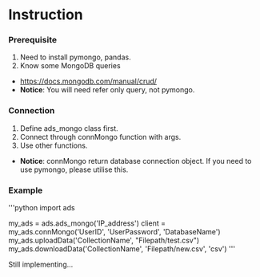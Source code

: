 # Instruction

### Prerequisite
1. Need to install pymongo, pandas.
2. Know some MongoDB queries
  * https://docs.mongodb.com/manual/crud/
  * **Notice**: You will need refer only query, not pymongo.

### Connection
1. Define ads_mongo class first.
2. Connect through connMongo function with args.
3. Use other functions.
  * **Notice**: connMongo return database connection object. If you need to use pymongo, please utilise this.

### Example
'''python
import ads

my_ads = ads.ads_mongo('IP_address')
client = my_ads.connMongo('UserID', 'UserPassword', 'DatabaseName')
my_ads.uploadData('CollectionName', "Filepath/test.csv")
my_ads.downloadData('CollectionName', 'Filepath/new.csv', 'csv')
'''

Still implementing...
